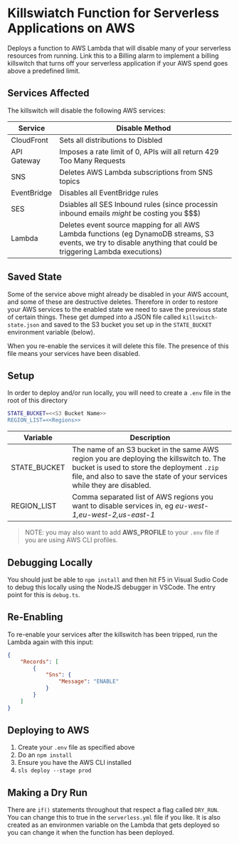 # Killswiatch Function for Serverless Applications on AWS

Deploys a function to AWS Lambda that will disable many of your serverless resources from running.  Link this to a Billing alarm to implement a billing killswitch that turns off your serverless application if your AWS spend goes above a predefined limit.

## Services Affected

The killswitch will disable the following AWS services:

| Service | Disable Method |
| ------- | -------------- |
| CloudFront | Sets all distributions to Disbled |
| API Gateway | Imposes a rate limit of 0, APIs will all return 429 Too Many Requests |
| SNS | Deletes AWS Lambda subscriptions from SNS topics |
| EventBridge | Disables all EventBridge rules |
| SES | Dsiables all SES Inbound rules (since processin inbound emails _might_ be costing you $$$) |
| Lambda | Deletes event source mapping for all AWS Lambda functions (eg DynamoDB streams, S3 events, we try to disable anything that could be triggering Lambda executions) |

## Saved State

Some of the service above might already be disabled in your AWS account, and some of these are destructive deletes.  Therefore in order to restore your AWS services to the enabled state we need to save the previous state of certain things.  These get dumped into a JSON file called `killswitch-state.json` and saved to the S3 bucket you set up in the `STATE_BUCKET` environment variable (below).

When you re-enable the services it will delete this file.  The presence of this file means your services have been disabled.

## Setup

In order to deploy and/or run locally, you will need to create a `.env` file in the root of this directory

```sh
STATE_BUCKET=<<S3 Bucket Name>>
REGION_LIST=<<Regions>>
```

| Variable | Description |
| ------- | -------------- |
| STATE_BUCKET | The name of an S3 bucket in the same AWS region you are deploying the killswitch to.  The bucket is used to store the deployment `.zip` file, and also to save the state of your services while they are disabled. |
| REGION_LIST | Comma separated list of AWS regions you want to disable services in, eg _eu-west-1,eu-west-2,us-east-1_ |

> NOTE: you may also want to add **AWS_PROFILE** to your `.env` file if you are using AWS CLI profiles.

## Debugging Locally

You should just be able to  `npm install` and then hit F5 in Visual Sudio Code to debug this locally using the NodeJS debugger in VSCode.  The entry point for this is `debug.ts`.

## Re-Enabling

To re-enable your services after the killswitch has been tripped, run the Lambda again with this input:

```json
{
    "Records": [
        {
            "Sns": {
                "Message": "ENABLE"
            }
        }
    ]
}
```

## Deploying to AWS

1. Create your `.env` file as specified above
2. Do an `npm install`
3. Ensure you have the AWS CLI installed
4. `sls deploy --stage prod`

## Making a Dry Run

There are `if()` statements throughout that respect a flag called `DRY_RUN`.  You can change this to true in the `serverless.yml` file if you like.  It is also created as an environmen variable on the Lambda that gets deployed so you can change it when the function has been deployed.
